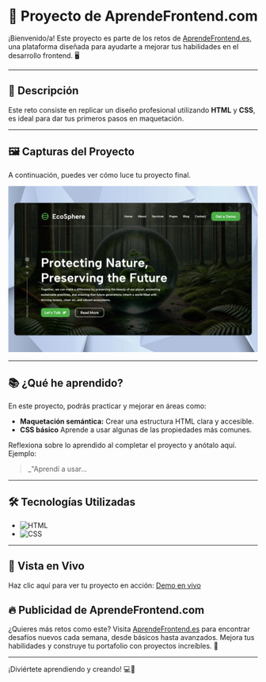 # 🌟 Proyecto de AprendeFrontend.com

¡Bienvenido/a! Este proyecto es parte de los retos de [AprendeFrontend.es](https://aprendefrontend.es), una plataforma diseñada para ayudarte a mejorar tus habilidades en el desarrollo frontend. 🖥️

---

## 📝 Descripción

Este reto consiste en replicar un diseño profesional utilizando **HTML** y **CSS**, es ideal para dar tus primeros pasos en maquetación.

---

## 🖼️ Capturas del Proyecto

A continuación, puedes ver cómo luce tu proyecto final.

![Vista previa](https://raw.githubusercontent.com/AprendeFrontend/responsive-hero/refs/heads/main/screenshots/responsive-hero.jpg)


---

## 📚 ¿Qué he aprendido?

En este proyecto, podrás practicar y mejorar en áreas como:

- **Maquetación semántica:** Crear una estructura HTML clara y accesible.
- **CSS básico** Aprende a usar algunas de las propiedades más comunes.

Reflexiona sobre lo aprendido al completar el proyecto y anótalo aquí. Ejemplo:

> _"Aprendí a usar...

---

## 🛠️ Tecnologías Utilizadas

- ![HTML](https://img.shields.io/badge/HTML-E34F26?style=for-the-badge&logo=html5&logoColor=white)
- ![CSS](https://img.shields.io/badge/CSS-1572B6?style=for-the-badge&logo=css3&logoColor=white)

---

## 🔗 Vista en Vivo

Haz clic aquí para ver tu proyecto en acción: [Demo en vivo](url-de-tu-vista-en-vivo)

## 🔥 Publicidad de AprendeFrontend.com

¿Quieres más retos como este? Visita [AprendeFrontend.es](https://aprendefrontend.es) para encontrar desafíos nuevos cada semana, desde básicos hasta avanzados. Mejora tus habilidades y construye tu portafolio con proyectos increíbles. 🎉

---

¡Diviértete aprendiendo y creando! 💻🚀
